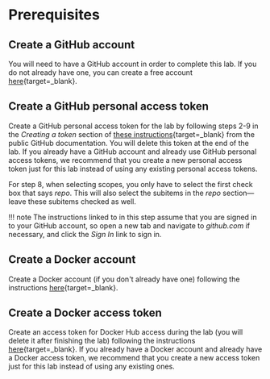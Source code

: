 # Prerequisites

## Create a GitHub account
You will need to have a GitHub account in order to complete this lab. If you do not already have one, you can create a free account [here](https://github.com/join?ref_cta=Sign+up&ref_loc=header+logged+out&ref_page=%2F&source=header-home){target=_blank}.

## Create a GitHub personal access token
Create a GitHub personal access token for the lab by following steps 2-9 in the _Creating a token_ section of [these instructions](https://docs.github.com/en/github/authenticating-to-github/keeping-your-account-and-data-secure/creating-a-personal-access-token){target=_blank} from the public GitHub documentation. You will delete this token at the end of the lab.  If you already have a GitHub account and already use GitHub personal access tokens, we recommend that you create a new personal access token just for this lab instead of using any existing personal access tokens.

For step 8, when selecting scopes, you only have to select the first check box that says _repo_. This will also select the subitems in the _repo_ section—leave these subitems checked as well.

!!! note
    The instructions linked to in this step assume that you are signed in to your GitHub account, so open a new tab and navigate to _github.com_ if necessary, and click the _Sign In_ link to sign in.

## Create a Docker account
Create a Docker account (if you don't already have one) following the instructions [here](https://docs.docker.com/docker-id/){target=_blank}.

## Create a Docker access token
Create an access token for Docker Hub access during the lab (you will delete it after finishing the lab) following the instructions [here](https://docs.docker.com/docker-hub/access-tokens/#create-an-access-token){target=_blank}. If you already have a Docker account and already have a Docker access token, we recommend that you create a new access token just for this lab instead of using any existing ones.
